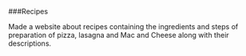 ###Recipes

Made a website about recipes containing the ingredients and steps of preparation of pizza, lasagna and Mac and Cheese along with their descriptions.
